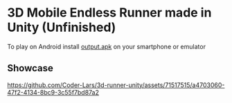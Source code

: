 # 3D Mobile Endless Runner made in Unity (Unfinished)

To play on Android install [output.apk](builds/output.apk) on your smartphone or emulator

## Showcase

https://github.com/Coder-Lars/3d-runner-unity/assets/71517515/a4703060-47f2-4134-8bc9-3c55f7bd87a2

